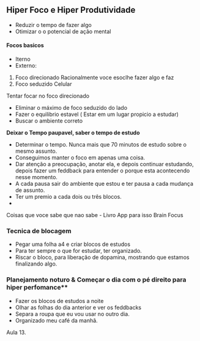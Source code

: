 ## Hiper Foco e Hiper Produtividade

- Reduzir o tempo de fazer algo
- Otimizar o o potencial de ação mental

#### Focos basicos
- Iterno 
- Externo:
1. Foco direcionado
Racionalmente voce esoclhe fazer algo e faz
2. Foco seduzido
Celular

Tentar focar no foco direcionado

- Eliminar o máximo de foco seduzido do lado
- Fazer o equilibrio estavel ( Estar em um lugar propicio a estudar)
- Buscar o ambiente correto

**Deixar o Tempo paupavel, saber o tempo de estudo** 
- Determinar o tempo.
Nunca mais que 70 minutos de estudo sobre o mesmo assunto.
- Conseguimos manter o foco em apenas uma coisa.
- Dar atenção a preocupação, anotar ela, e depois continuar estudando, depois fazer um feddback para entender o porque esta acontecendo nesse momento.
- A cada pausa sair do ambiente que estou e ter pausa a cada mudança de assunto.
- Ter um premio a cada dois ou três blocos.
- 
Coisas que voce sabe que nao sabe - Livro
App para isso Brain Focus

### Tecnica de blocagem

- Pegar uma folha a4 e criar blocos de estudos
- Para ter sempre o que for estudar, ter organizado.
- Riscar o bloco, para liberação de dopamina, mostrando que estamos finalizando algo.

### Planejamento noturo & Começar o dia com o pé direito para hiper perfomance**
- Fazer os blocos de estudos a noite
- Olhar as folhas do dia anterior e ver os feddbacks
- Separa a roupa que eu vou usar no outro dia.
- Organizado meu café da manhã.

Aula 13.